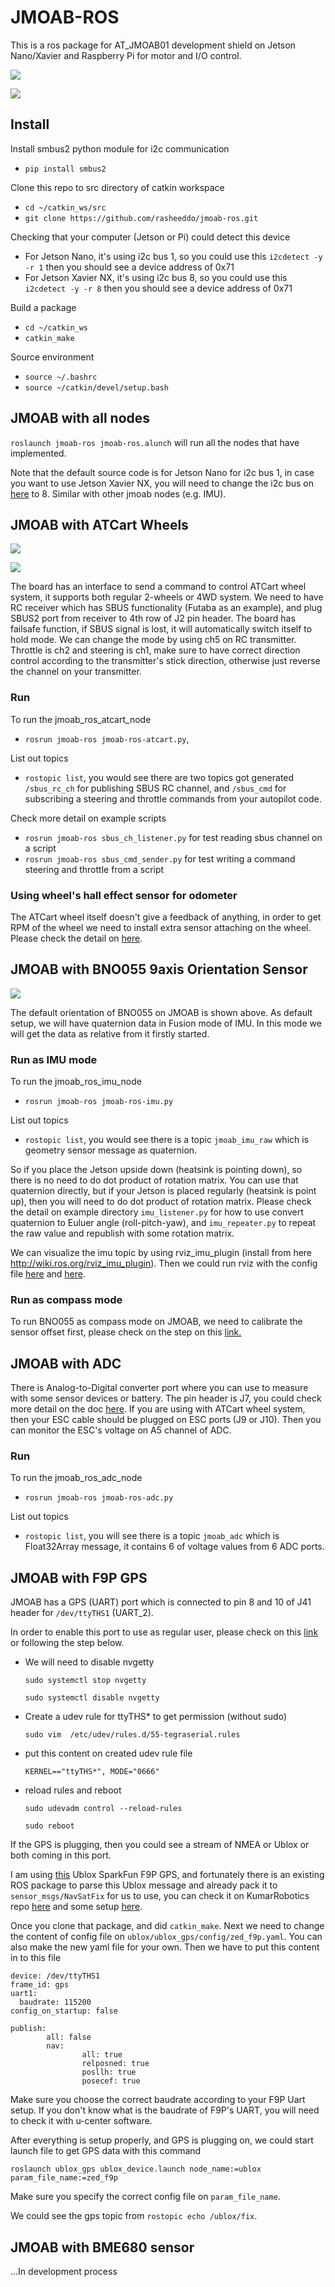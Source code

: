 # JMOAB-ROS

This is a ros package for AT_JMOAB01 development shield on Jetson Nano/Xavier and Raspberry Pi for motor and I/O control.

![](images/nano.jpg)

![](images/jmoab_top.jpg)

## Install

Install smbus2 python module for i2c communication 
- `pip install smbus2`

Clone this repo to src directory of catkin workspace
- `cd ~/catkin_ws/src`
- `git clone https://github.com/rasheeddo/jmoab-ros.git`

Checking that your computer (Jetson or Pi) could detect this device
- For Jetson Nano, it's using i2c bus 1, so you could use this `i2cdetect -y -r 1` then you should see a device address of 0x71
- For Jetson Xavier NX, it's using i2c bus 8, so you could use this `i2cdetect -y -r 8` then you should see a device address of 0x71

Build a package
- `cd ~/catkin_ws`
- `catkin_make`

Source environment
- `source ~/.bashrc` 
- `source ~/catkin/devel/setup.bash`

## JMOAB with all nodes

`roslaunch jmoab-ros jmoab-ros.alunch` will run all the nodes that have implemented.

Note that the default source code is for Jetson Nano for i2c bus 1, in case you want to use Jetson Xavier NX, you will need to change the i2c bus on [here](https://github.com/rasheeddo/jmoab-ros/blob/3333073baad1f318b0c07b3825c5ef1e6c7bb01a/src/jmoab-ros-atcart.py#L14) to 8. Similar with other jmoab nodes (e.g. IMU).

## JMOAB with ATCart Wheels

![](images/jmoab-wiring1.jpg)

![](images/jmoab-wiring2.jpg)

The board has an interface to send a command to control ATCart wheel system, it supports both regular 2-wheels or 4WD system. We need to have RC receiver which has SBUS functionality (Futaba as an example), and plug SBUS2 port from receiver to 4th row of J2 pin header. The board has failsafe function, if SBUS signal is lost, it will automatically switch itself to hold mode. We can change the mode by using ch5 on RC transmitter. Throttle is ch2 and steering is ch1, make sure to have correct direction control according to the transmitter's stick direction, otherwise just reverse the channel on your transmitter.


### Run

To run the jmoab_ros_atcart_node
- `rosrun jmoab-ros jmoab-ros-atcart.py`, 

List out topics
- `rostopic list`, you would see there are two topics got generated `/sbus_rc_ch` for publishing SBUS RC channel, and `/sbus_cmd` for subscribing a steering and throttle commands from your autopilot code.

Check more detail on example scripts
- `rosrun jmoab-ros sbus_ch_listener.py` for test reading sbus channel on a script
- `rosrun jmoab-ros sbus_cmd_sender.py` for test writing a command steering and throttle from a script

### Using wheel's hall effect sensor for odometer

The ATCart wheel itself doesn't give a feedback of anything, in order to get RPM of the wheel we need to install extra sensor attaching on the wheel. Please check the detail on [here](docs/wheels_hall_sensor.md).


## JMOAB with BNO055 9axis Orientation Sensor 

![](images/default-imu-orientation.jpg)

The default orientation of BNO055 on JMOAB is shown above. As default setup, we will have quaternion data in Fusion mode of IMU. In this mode we will get the data as relative from it firstly started.

### Run as IMU mode
To run the jmoab_ros_imu_node
- `rosrun jmoab-ros jmoab-ros-imu.py`

List out topics
- `rostopic list`, you would see there is a topic `jmoab_imu_raw` which is geometry sensor message as quaternion.

So if you place the Jetson upside down (heatsink is pointing down), so there is no need to do dot product of rotation matrix. You can use that quaternion directly, but if your Jetson is placed regularly (heatsink is point up), then you will need to do dot product of rotation matrix. Please check the detail on example directory `imu_listener.py` for how to use convert quaternion to Euluer angle (roll-pitch-yaw), and `imu_repeater.py` to repeat the raw value and republish with some rotation matrix.

We can visualize the imu topic by using rviz_imu_plugin (install from here http://wiki.ros.org/rviz_imu_plugin). Then we could run rviz with the config file [here](rviz/jmoab-imu-test.rviz) and [here](rviz/jmoab-imu-repeater.rviz).

### Run as compass mode
To run BNO055 as compass mode on JMOAB, we need to calibrate the sensor offset first, please check on the step on this [link.](example/compass_calibration_step.md)


## JMOAB with ADC

There is Analog-to-Digital converter port where you can use to measure with some sensor devices or battery. The pin header is J7, you could check more detail on the doc [here](docs/AT_JMOAB01_sch201201.pdf). If you are using with ATCart wheel system, then your ESC cable should be plugged on ESC ports (J9 or J10). Then you can monitor the ESC's voltage on A5 channel of ADC.

### Run
To run the jmoab_ros_adc_node
- `rosrun jmoab-ros jmoab-ros-adc.py`

List out topics
- `rostopic list`, you will see there is a topic `jmoab_adc` which is Float32Array message, it contains 6 of voltage values from 6 ADC ports. 

## JMOAB with F9P GPS

JMOAB has a GPS (UART) port which is connected to pin 8 and 10 of J41 header for `/dev/ttyTHS1` (UART_2).

In order to enable this port to use as regular user, please check on this [link](https://forums.developer.nvidia.com/t/read-write-permission-ttyths1/81623/6
) or following the step below.

- We will need to disable nvgetty

	```
	sudo systemctl stop nvgetty

	sudo systemctl disable nvgetty
	```

- Create a udev rule for ttyTHS* to get permission (without sudo)

	`sudo vim  /etc/udev/rules.d/55-tegraserial.rules`
	
- put this content on created udev rule file

	`KERNEL=="ttyTHS*", MODE="0666"`
	
- reload rules and reboot

	```
	sudo udevadm control --reload-rules

	sudo reboot
	```


If the GPS is plugging, then you could see a stream of NMEA or Ublox or both coming in this port.

I am using [this](https://www.sparkfun.com/products/15136) Ublox SparkFun F9P GPS, and fortunately there is an existing ROS package to parse this Ublox message and already pack it to `sensor_msgs/NavSatFix` for us to use, you can check it on KumarRobotics repo [here](https://github.com/KumarRobotics/ublox) and some setup [here](https://qiita.com/k-koh/items/8fd8ef6310e4f40fa536).

Once you clone that package, and did `catkin_make`. Next we need to change the content of config file on `ublox/ublox_gps/config/zed_f9p.yaml`. You can also make the new yaml file for your own. Then we have to put this content in to this file

```
device: /dev/ttyTHS1
frame_id: gps
uart1:
  baudrate: 115200
config_on_startup: false

publish:
        all: false
        nav:
                all: true
                relposned: true
                posllh: true
                posecef: true
```

Make sure you choose the correct baudrate according to your F9P Uart setup. If you don't know what is the baudrate of F9P's UART, you will need to check it with u-center software.

After everything is setup properly, and GPS is plugging on, we could start launch file to get GPS data with this command

`roslaunch ublox_gps ublox_device.launch node_name:=ublox param_file_name:=zed_f9p`

Make sure you specify the correct config file on `param_file_name`.

We could see the gps topic from `rostopic echo /ublox/fix`.

## JMOAB with BME680 sensor

...In development process


